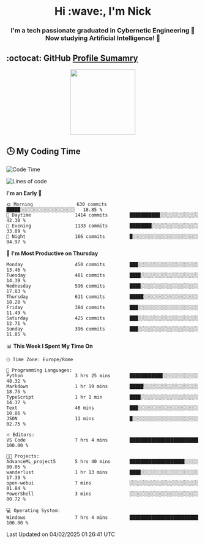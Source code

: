 <h1 align="center">Hi :wave:, I'm Nick</h1>

<h3 align="center">I'm a tech passionate graduated in Cybernetic Engineering 🤖<br>
Now studying Artificial Intelligence! 🧠</h3>


## :octocat: GitHub <a href="https://github.com/vn7n24fzkq/github-profile-summary-cards">Profile Sumamry</a>

<p align="center">
   <img style="height:170px;display:inline-block"  src="http://github-profile-summary-cards.vercel.app/api/cards/profile-details?username=CodeClimberNT&theme=github_dark" />
<!--    <img style="height:170px;display:inline-block"  src="http://github-profile-summary-cards.vercel.app/api/cards/repos-per-language?username=CodeClimberNT&theme=github_dark&exclude=" /> -->
</p>

 ## :clock3: My Coding Time 
 
<!--START_SECTION:waka-->
![Code Time](http://img.shields.io/badge/Code%20Time-446%20hrs%204%20mins-blue)

![Lines of code](https://img.shields.io/badge/From%20Hello%20World%20I%27ve%20Written-4.2%20million%20lines%20of%20code-blue)

**I'm an Early 🐤** 

```text
🌞 Morning                630 commits         █████░░░░░░░░░░░░░░░░░░░░   18.85 % 
🌆 Daytime                1414 commits        ███████████░░░░░░░░░░░░░░   42.30 % 
🌃 Evening                1133 commits        ████████░░░░░░░░░░░░░░░░░   33.89 % 
🌙 Night                  166 commits         █░░░░░░░░░░░░░░░░░░░░░░░░   04.97 % 
```
📅 **I'm Most Productive on Thursday** 

```text
Monday                   450 commits         ███░░░░░░░░░░░░░░░░░░░░░░   13.46 % 
Tuesday                  481 commits         ████░░░░░░░░░░░░░░░░░░░░░   14.39 % 
Wednesday                596 commits         ████░░░░░░░░░░░░░░░░░░░░░   17.83 % 
Thursday                 611 commits         █████░░░░░░░░░░░░░░░░░░░░   18.28 % 
Friday                   384 commits         ███░░░░░░░░░░░░░░░░░░░░░░   11.49 % 
Saturday                 425 commits         ███░░░░░░░░░░░░░░░░░░░░░░   12.71 % 
Sunday                   396 commits         ███░░░░░░░░░░░░░░░░░░░░░░   11.85 % 
```


📊 **This Week I Spent My Time On** 

```text
🕑︎ Time Zone: Europe/Rome

💬 Programming Languages: 
Python                   3 hrs 25 mins       ████████████░░░░░░░░░░░░░   48.32 % 
Markdown                 1 hr 19 mins        █████░░░░░░░░░░░░░░░░░░░░   18.75 % 
TypeScript               1 hr 1 min          ████░░░░░░░░░░░░░░░░░░░░░   14.37 % 
Text                     46 mins             ███░░░░░░░░░░░░░░░░░░░░░░   10.86 % 
JSON                     11 mins             █░░░░░░░░░░░░░░░░░░░░░░░░   02.75 % 

🔥 Editors: 
VS Code                  7 hrs 4 mins        █████████████████████████   100.00 % 

🐱‍💻 Projects: 
AdvanceML_project5       5 hrs 40 mins       ████████████████████░░░░░   80.05 % 
wanderlust               1 hr 13 mins        ████░░░░░░░░░░░░░░░░░░░░░   17.39 % 
open-webui               7 mins              ░░░░░░░░░░░░░░░░░░░░░░░░░   01.84 % 
PowerShell               3 mins              ░░░░░░░░░░░░░░░░░░░░░░░░░   00.72 % 

💻 Operating System: 
Windows                  7 hrs 4 mins        █████████████████████████   100.00 % 
```


 Last Updated on 04/02/2025 01:26:41 UTC
<!--END_SECTION:waka-->

